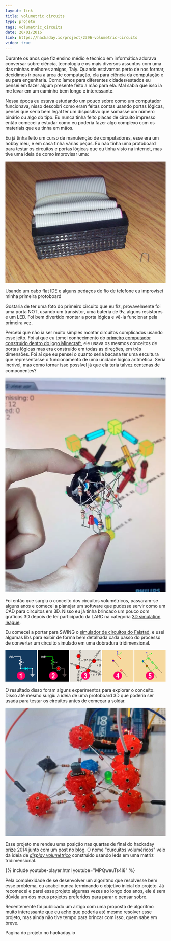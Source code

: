 ```yaml
---
layout: link
title: volumetric circuits
type: projeto
tags: volumetric_circuits
date: 20/01/2016
link: https://hackaday.io/project/2396-volumetric-circuits
video: true
---
```


Durante os anos que fiz ensino médio e técnico em informática adorava conversar sobre ciência, tecnologia e os mais diversos assuntos com uma das minhas melhores amigas, Taly. Quando estávamos perto de nos formar, decidimos ir para a área de computação, ela para ciência da computação e eu para engenharia. Como íamos para diferentes cidades/estados eu pensei em fazer algum presente feito a mão para ela. Mal sabia que isso ia me levar em um caminho bem longo e interessante. 
 
Nessa época eu estava estudando um pouco sobre como um computador funcionava, nisso descobri como eram feitas contas usando portas lógicas, pensei que seria bem legal ter um dispositivo que somasse um número binário ou algo do tipo. Eu nunca tinha feito placas de circuito impresso então comecei a estudar como eu poderia fazer algo complexo com os materiais que eu tinha em mãos. 
 
Eu já tinha feito um curso de manutenção de computadores, esse era um hobby meu, e em casa tinha várias peças. Eu não tinha uma protoboard para testar os circuitos e portas lógicas que eu tinha visto na internet, mas tive uma ideia de como improvisar uma: 
 
![](/assets/gallery/pcb/img15.webp)
<p class="q-desc">Usando um cabo flat IDE e alguns pedaços de fio de telefone eu improvisei minha primeira protoboard</p>
 
Gostaria de ter uma foto do primeiro circuito que eu fiz, provavelmente foi uma porta NOT, usando um transistor, uma bateria de 9v, alguns resistores e um LED. Foi bem divertido montar a porta lógica e vê-la funcionar pela primeira vez.
 
Percebi que não ia ser muito simples montar circuitos complicados usando esse jeito. Foi aí que eu tomei conhecimento do [primeiro computador construído dentro do jogo Minecraft](https://hackaday.com/2010/09/29/16-bit-alu-in-minecraft/), ele usava os mesmos conceitos de portas lógicas mas era construído em todas as direções, em três dimensões. Foi aí que eu pensei o quanto seria bacana ter uma escultura que representasse o funcionamento de uma unidade lógica aritmética. Seria incrível, mas como tornar isso possível já que ela teria talvez centenas de componentes?

![](/assets/img/volumetric-circuits/img8.webp)
 
Foi então que surgiu o conceito dos circuitos volumétricos, passaram-se alguns anos e comecei a planejar um software que pudesse servir como um CAD para circuitos em 3D. Nisso eu já tinha brincado um pouco com gráficos 3D depois de ter participado da LARC na categoria [3D simulation league](https://github.com/anderson-/JRCSS3DMonitor). 
 
Eu comecei a portar para SWING o [simulador de circuitos do Falstad](https://www.falstad.com/circuit/), e usei algumas libs para exibir de forma bem detalhada cada passo do processo de converter um circuito simulado em uma dobradura tridimensional.
 
![](/assets/img/volumetric-circuits/1112391408582649599.png)

O resultado disso foram alguns experimentos para explorar o conceito. Disso até mesmo surgiu a ideia de uma protoboard 3D que poderia ser usada para testar os circuitos antes de começar a soldar.
 
![](/assets/img/volumetric-circuits/img23.webp)
 
Esse projeto me rendeu uma posição nas quartas de final do hackaday prize 2014 junto com um post no [blog](https://hackaday.com/2014/09/13/volumetric-circuits/). O nome "curcuitos voluméricos" veio da ideia de [_display volumétrico_](https://hackaday.com/2014/04/09/gaming-on-an-8x8x8-led-cube/) construido usando leds em uma matriz tridimensional.
 
{% include youtube-player.html youtube="MPQweuTs4i8" %}
 
Pela complexidade de se desenvolver um algoritmo que resolvesse bem esse problema, eu acabei nunca terminando o objetivo inicial do projeto. Já recomecei e parei esse projeto algumas vezes ao longo dos anos, ele é sem dúvida um dos meus projetos preferidos para parar e pensar sobre.
 
Recentemente foi publicado um artigo com uma proposta de algoritmo muito interessante que eu acho que poderia até mesmo resolver esse projeto, mas ainda não tive tempo para brincar com isso, quem sabe em breve.


Pagina do projeto no hackaday.io
